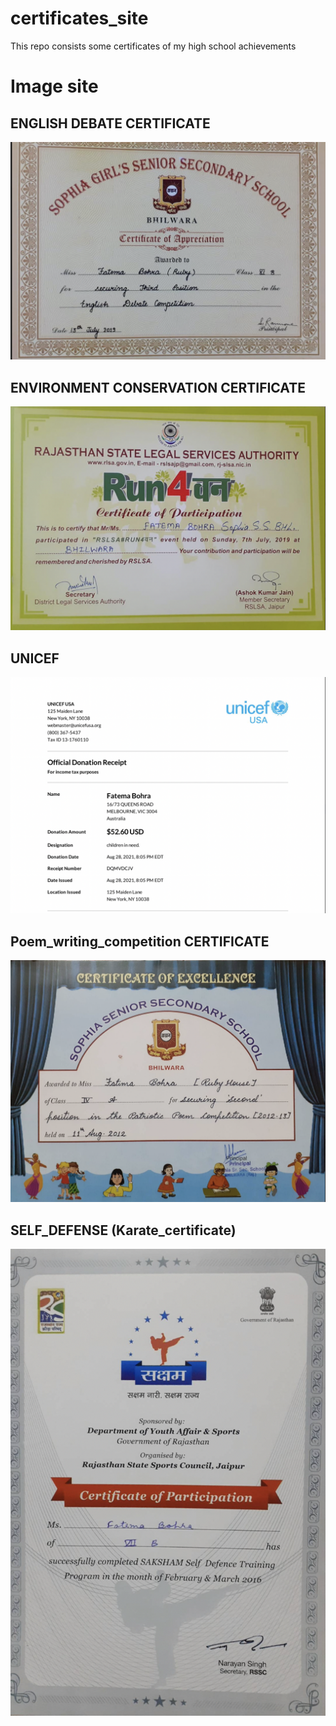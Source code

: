 # certificates_site
This repo consists some certificates of my high school achievements

# Image site
## ENGLISH DEBATE CERTIFICATE
<img src='Images_of_certificates/English_debate_certificate.png'>

## ENVIRONMENT CONSERVATION CERTIFICATE
<img src='Images_of_certificates/RUN4environment_cetificate.png'>

## UNICEF
<img src='Images_of_certificates/UNICEF_certificate.png'>

## Poem_writing_competition CERTIFICATE
<img src='Images_of_certificates/poem_competion_certificate.png'>

## SELF_DEFENSE (Karate_certificate)
<img src='Images_of_certificates/SELF_DEFENCE_cer.png'>
